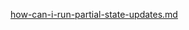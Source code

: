 [how-can-i-run-partial-state-updates.md](https://raw.githubusercontent.com/rx-angular/rx-angular/master/libs/state/docs/snippets/how-can-i-run-partial-state-updates.md ':include')

